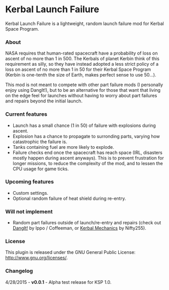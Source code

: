 # Kerbal Launch Failure
Kerbal Launch Failure is a lightweight, random launch failure mod for Kerbal Space Program.

### About
NASA requires that human-rated spacecraft have a probability of loss on ascent of no more than 1 in 500. The Kerbals of planet Kerbin think of this requirement as silly, so they have instead adopted a less strict policy of a loss on ascent of no more than 1 in 50 for their Kerbal Space Program (Kerbin is one-tenth the size of Earth, makes perfect sense to use 50...).

This mod is not meant to compete with other part failure mods (I personally enjoy using DangIt!), but to be an alternative for those that want that living on the edge feel for launches without having to worry about part failures and repairs beyond the initial launch.

### Current features
* Launch has a small chance (1 in 50) of failure with explosions during ascent.
* Explosion has a chance to propagate to surronding parts, varying how catastrophic the failure is.
* Tanks containing fuel are more likely to explode.
* Failure checks end once the spacecraft has reach space (IRL, disasters mostly happen during ascent anyways). This is to prevent frustration for longer missions, to reduce the complexity of the mod, and to lessen the CPU usage for game ticks.

### Upcoming features
* Custom settings.
* Optional random failure of heat shield during re-entry.

### Will not implement
* Random part failures outside of launch/re-entry and repairs (check out [DangIt!](http://forum.kerbalspaceprogram.com/threads/81794) by Ippo / Coffeeman, or [Kerbal Mechanics](http://forum.kerbalspaceprogram.com/threads/85798) by Nifty255).

### License
This plugin is released under the GNU General Public License: http://www.gnu.org/licenses/.

### Changelog
4/28/2015 - **v0.0.1** - Alpha test release for KSP 1.0.
